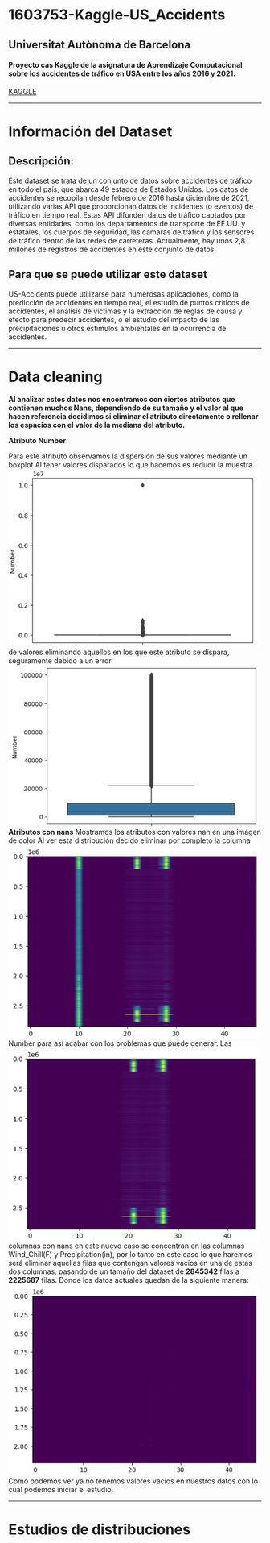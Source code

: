 # 1603753-Kaggle-US_Accidents
## Universitat Autònoma de Barcelona
#### Proyecto cas Kaggle de la asignatura de Aprendizaje Computacional sobre los accidentes de tráfico en USA entre los años 2016 y 2021.  
[KAGGLE](https://www.kaggle.com/datasets/sobhanmoosavi/us-accidents?resource=download)

---

# Información del Dataset
## Descripción:
Este dataset se trata de un conjunto de datos sobre accidentes de tráfico en todo el país, que abarca 49 estados de Estados Unidos. Los datos de accidentes se recopilan desde febrero de 2016 hasta diciembre de 2021, utilizando varias API que proporcionan datos de incidentes (o eventos) de tráfico en tiempo real. Estas API difunden datos de tráfico captados por diversas entidades, como los departamentos de transporte de EE.UU. y estatales, los cuerpos de seguridad, las cámaras de tráfico y los sensores de tráfico dentro de las redes de carreteras. Actualmente, hay unos 2,8 millones de registros de accidentes en este conjunto de datos.

## Para que se puede utilizar este dataset
US-Accidents puede utilizarse para numerosas aplicaciones, como la predicción de accidentes en tiempo real, el estudio de puntos críticos de accidentes, el análisis de víctimas y la extracción de reglas de causa y efecto para predecir accidentes, o el estudio del impacto de las precipitaciones u otros estímulos ambientales en la ocurrencia de accidentes.

---

# Data cleaning
**Al analizar estos datos nos encontramos con ciertos atributos que contienen muchos Nans, dependiendo de su tamaño y el valor al que hacen referencia decidimos si eliminar el atributo directamente o rellenar los espacios con el valor de la mediana del atributo.**

**Atributo Number**

Para este atributo observamos la dispersión de sus valores mediante un boxplot
<img src="images/Image1.png" align="left" width="500" alt="Inicial Number Image"/> 
Al tener valores disparados lo que hacemos es reducir la muestra de valores eliminando aquellos en los que este atributo se dispara, seguramente debido a un error.
<img src="images/Image2.png" align="left" width="500" alt="Final Number Image"/> 

**Atributos con nans**
Mostramos los atributos con valores nan en una imágen de color
<img src="images/Image3.png" align="left" width="500" alt="Inicial Nans Image"/> 
Al ver esta distribución decido eliminar por completo la columna Number para así acabar con los problemas que puede generar.
<img src="images/Image4.png" align="left" width="500" alt="Nans without Number Image"/> 
Las columnas con nans en este nuevo caso se concentran en las columnas Wind_Chill(F) y Precipitation(in), por lo tanto en este caso lo que haremos será eliminar aquellas filas que contengan valores vacíos en una de estas dos columnas, pasando de un tamaño del dataset de **2845342** filas a **2225687** filas. Donde los datos actuales quedan de la siguiente manera:
<img src="images/Image5.png" align="left" width="500" alt="Nans without WC and PR Image"/> Como podemos ver ya no tenemos valores vacíos en nuestros datos con lo cual podemos iniciar el estudio.

---

# Estudios de distribuciones

